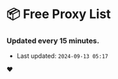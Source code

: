 # :package: Free Proxy List
### Updated every 15 minutes.

- Last updated: `2024-09-13 05:17`

:heart:
